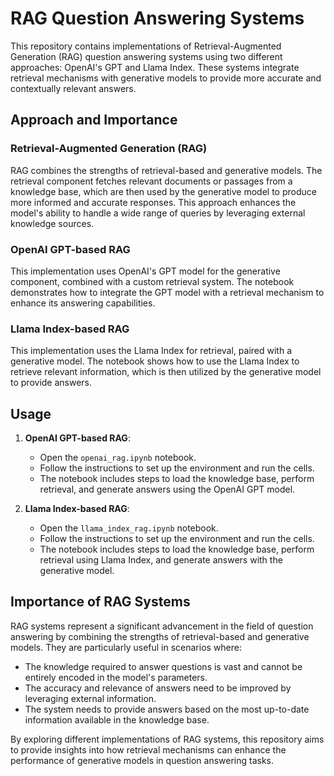 # RAG Question Answering Systems

This repository contains implementations of Retrieval-Augmented Generation (RAG) question answering systems using two different approaches: OpenAI's GPT and Llama Index. These systems integrate retrieval mechanisms with generative models to provide more accurate and contextually relevant answers.

## Approach and Importance

### Retrieval-Augmented Generation (RAG)
RAG combines the strengths of retrieval-based and generative models. The retrieval component fetches relevant documents or passages from a knowledge base, which are then used by the generative model to produce more informed and accurate responses. This approach enhances the model's ability to handle a wide range of queries by leveraging external knowledge sources.

### OpenAI GPT-based RAG
This implementation uses OpenAI's GPT model for the generative component, combined with a custom retrieval system. The notebook demonstrates how to integrate the GPT model with a retrieval mechanism to enhance its answering capabilities.

### Llama Index-based RAG
This implementation uses the Llama Index for retrieval, paired with a generative model. The notebook shows how to use the Llama Index to retrieve relevant information, which is then utilized by the generative model to provide answers.


## Usage

1. **OpenAI GPT-based RAG**:
   - Open the `openai_rag.ipynb` notebook.
   - Follow the instructions to set up the environment and run the cells.
   - The notebook includes steps to load the knowledge base, perform retrieval, and generate answers using the OpenAI GPT model.

2. **Llama Index-based RAG**:
   - Open the `llama_index_rag.ipynb` notebook.
   - Follow the instructions to set up the environment and run the cells.
   - The notebook includes steps to load the knowledge base, perform retrieval using Llama Index, and generate answers with the generative model.

## Importance of RAG Systems

RAG systems represent a significant advancement in the field of question answering by combining the strengths of retrieval-based and generative models. They are particularly useful in scenarios where:
- The knowledge required to answer questions is vast and cannot be entirely encoded in the model's parameters.
- The accuracy and relevance of answers need to be improved by leveraging external information.
- The system needs to provide answers based on the most up-to-date information available in the knowledge base.

By exploring different implementations of RAG systems, this repository aims to provide insights into how retrieval mechanisms can enhance the performance of generative models in question answering tasks.
